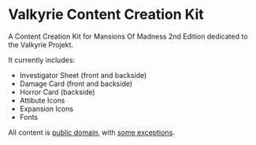 # Valkyrie Content Creation Kit

A Content Creation Kit for Mansions Of Madness 2nd Edition dedicated to the Valkyrie Projekt.

It currently includes:

* Investigator Sheet (front and backside)
* Damage Card (front and backside)
* Horror Card (backside)
* Attibute Icons
* Expansion Icons
* Fonts

All content is [public domain](https://creativecommons.org/publicdomain/zero/1.0/), with [some exceptions](https://github.com/redwolf2/valkyrie_content_creation_kit_mom/blob/master/LICENSE).
